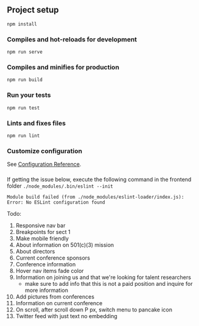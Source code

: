## Project setup
```
npm install
```

### Compiles and hot-reloads for development
```
npm run serve
```

### Compiles and minifies for production
```
npm run build
```

### Run your tests
```
npm run test
```

### Lints and fixes files
```
npm run lint
```

### Customize configuration
See [Configuration Reference](https://cli.vuejs.org/config/).


###
If getting the issue below, execute the following command in the frontend folder `./node_modules/.bin/eslint --init`
```
Module build failed (from ./node_modules/eslint-loader/index.js):
Error: No ESLint configuration found
```

Todo:
1. Responsive nav bar
2. Breakpoints for sect 1
3. Make mobile friendly
4. About information on 501(c)(3) mission
5. About directors
6. Current conference sponsors
7. Conference information
8. Hover nav items fade color
9. Information on joining us and that we're looking for talent researchers
	- make sure to add info that this is not a paid position and inquire for more information
10. Add pictures from conferences
11. Information on current conference
12. On scroll, after scroll down P px, switch menu to pancake icon
13. Twitter feed with just text no embedding
